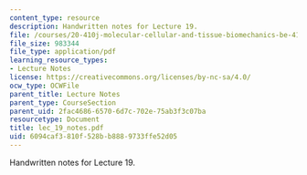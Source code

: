 ```yaml
---
content_type: resource
description: Handwritten notes for Lecture 19.
file: /courses/20-410j-molecular-cellular-and-tissue-biomechanics-be-410j-spring-2003/6094caf3810f528bb8889733ffe52d05_lec_19_notes.pdf
file_size: 983344
file_type: application/pdf
learning_resource_types:
- Lecture Notes
license: https://creativecommons.org/licenses/by-nc-sa/4.0/
ocw_type: OCWFile
parent_title: Lecture Notes
parent_type: CourseSection
parent_uid: 2fac4686-6570-6d7c-702e-75ab3f3c07ba
resourcetype: Document
title: lec_19_notes.pdf
uid: 6094caf3-810f-528b-b888-9733ffe52d05
---
```

Handwritten notes for Lecture 19.